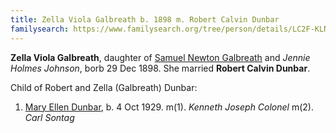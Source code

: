 ```yaml
---
title: Zella Viola Galbreath b. 1898 m. Robert Calvin Dunbar
familysearch: https://www.familysearch.org/tree/person/details/LC2F-KLN
---
```

**Zella Viola Galbreath**, daughter of [Samuel Newton Galbreath](galbreath-samuel-newton-1852.md) and *Jennie Holmes Johnson*, borb 29 Dec 1898.  She married **Robert Calvin Dunbar**.

Child of Robert and Zella (Galbreath) Dunbar:

1. [Mary Ellen Dunbar](dunbar-mary-ellen-1929.md), b. 4 Oct 1929. m(1). *Kenneth Joseph Colonel*  m(2). *Carl Sontag*
